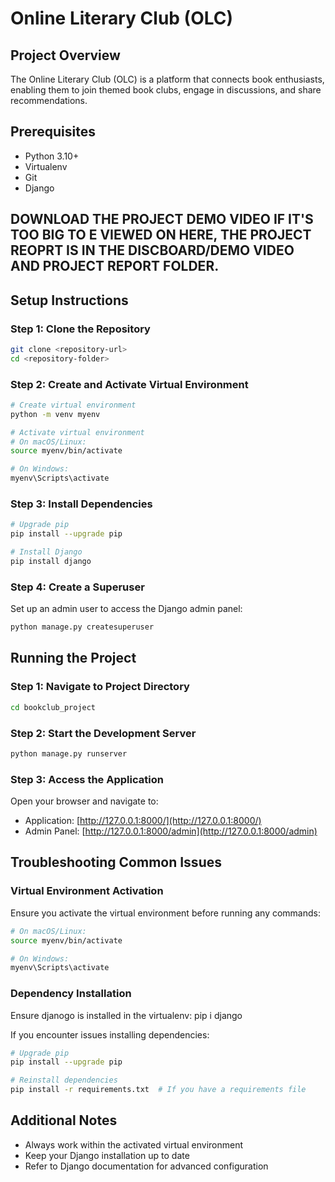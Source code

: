# Online Literary Club (OLC)

## Project Overview

The Online Literary Club (OLC) is a platform that connects book enthusiasts, enabling them to join themed book clubs, engage in discussions, and share recommendations.

## Prerequisites

- Python 3.10+
- Virtualenv
- Git
- Django

## DOWNLOAD THE PROJECT DEMO VIDEO IF IT'S TOO BIG TO E VIEWED ON HERE, THE PROJECT REOPRT IS IN THE DISCBOARD/DEMO VIDEO AND PROJECT REPORT FOLDER.

## Setup Instructions

### Step 1: Clone the Repository

```bash
git clone <repository-url>
cd <repository-folder>
```

### Step 2: Create and Activate Virtual Environment

```bash
# Create virtual environment
python -m venv myenv

# Activate virtual environment
# On macOS/Linux:
source myenv/bin/activate

# On Windows:
myenv\Scripts\activate
```

### Step 3: Install Dependencies

```bash
# Upgrade pip
pip install --upgrade pip

# Install Django
pip install django
```

### Step 4: Create a Superuser

Set up an admin user to access the Django admin panel:

```bash
python manage.py createsuperuser
```

## Running the Project

### Step 1: Navigate to Project Directory

```bash
cd bookclub_project
```

### Step 2: Start the Development Server

```bash
python manage.py runserver
```

### Step 3: Access the Application

Open your browser and navigate to:
- Application: [http://127.0.0.1:8000/](http://127.0.0.1:8000/)
- Admin Panel: [http://127.0.0.1:8000/admin](http://127.0.0.1:8000/admin)

## Troubleshooting Common Issues

### Virtual Environment Activation

Ensure you activate the virtual environment before running any commands:

```bash
# On macOS/Linux:
source myenv/bin/activate

# On Windows:
myenv\Scripts\activate
```

### Dependency Installation

Ensure djanogo is installed in the virtualenv:
pip i django

If you encounter issues installing dependencies:

```bash
# Upgrade pip
pip install --upgrade pip

# Reinstall dependencies
pip install -r requirements.txt  # If you have a requirements file
```

## Additional Notes

- Always work within the activated virtual environment
- Keep your Django installation up to date
- Refer to Django documentation for advanced configuration



